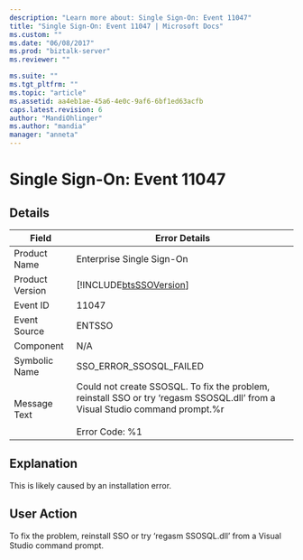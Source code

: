 ```yaml
---
description: "Learn more about: Single Sign-On: Event 11047"
title: "Single Sign-On: Event 11047 | Microsoft Docs"
ms.custom: ""
ms.date: "06/08/2017"
ms.prod: "biztalk-server"
ms.reviewer: ""

ms.suite: ""
ms.tgt_pltfrm: ""
ms.topic: "article"
ms.assetid: aa4eb1ae-45a6-4e0c-9af6-6bf1ed63acfb
caps.latest.revision: 6
author: "MandiOhlinger"
ms.author: "mandia"
manager: "anneta"
---
```

# Single Sign-On: Event 11047
## Details  
  
| Field | Error Details | 
|-----------------|---------------------------------------------------------------------------------------------------------------------------------------------------------|
|  Product Name   |                                                                Enterprise Single Sign-On                                                                |
| Product Version |                                               [!INCLUDE[btsSSOVersion](../includes/btsssoversion-md.md)]                                                |
|    Event ID     |                                                                          11047                                                                          |
|  Event Source   |                                                                         ENTSSO                                                                          |
|    Component    |                                                                           N/A                                                                           |
|  Symbolic Name  |                                                                 SSO_ERROR_SSOSQL_FAILED                                                                 |
|  Message Text   | Could not create SSOSQL. To fix the problem, reinstall SSO or try ‘regasm SSOSQL.dll’ from a Visual Studio command prompt.%r<br /><br /> Error Code: %1 |
  
## Explanation  
 This is likely caused by an installation error.  
  
## User Action  
 To fix the problem, reinstall SSO or try ‘regasm SSOSQL.dll’ from a Visual Studio command prompt.
